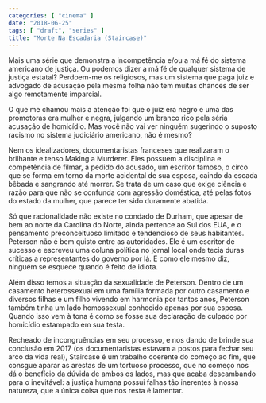 ```yaml
---
categories: [ "cinema" ]
date: "2018-06-25"
tags: [ "draft", "series" ]
title: "Morte Na Escadaria (Staircase)"
---
```

Mais uma série que demonstra a incompetência e/ou a má fé do sistema
americano de justiça. Ou podemos dizer a má fé de qualquer sistema
de justiça estatal? Perdoem-me os religiosos, mas um sistema que paga
juiz e advogado de acusação pela mesma folha não tem muitas chances
de ser algo remotamente imparcial.

O que me chamou mais a atenção foi que o juiz era negro e uma das
promotoras era mulher e negra, julgando um branco rico pela séria
acusação de homicídio. Mas você não vai ver ninguém sugerindo o
suposto racismo no sistema judiciário americano, não é mesmo?

Nem os idealizadores, documentaristas franceses que realizaram o brilhante
e tenso Making a Murderer. Eles possuem a disciplina e competência de
filmar, a pedido do acusado, um escritor famoso, o circo que se forma
em torno da morte acidental de sua esposa, caindo da escada bêbada e
sangrando até morrer. Se trata de um caso que exige ciência e razão
para que não se confunda com agressão doméstica, até pelas fotos do
estado da mulher, que parece ter sido duramente abatida.

Só que racionalidade não existe no condado de Durham, que apesar
de bem ao norte da Carolina do Norte, ainda pertence ao Sul dos
EUA, e o pensamento preconceituoso limitado e tendencioso de seus
habitantes. Peterson não é bem quisto entre as autoridades. Ele é
um escritor de sucesso e escreveu uma coluna política no jornal local
onde tecia duras críticas a representantes do governo por lá. E como
ele mesmo diz, ninguém se esquece quando é feito de idiota.

Além disso temos a situação da sexualidade de Peterson. Dentro de
um casamento heterossexual em uma família formada por outro casamento
e diversos filhas e um filho vivendo em harmonia por tantos anos,
Peterson também tinha um lado homossexual conhecido apenas por sua
esposa. Quando isso vem à tona é como se fosse sua declaração de
culpado por homicídio estampado em sua testa.

Recheado de incongruências em seu processo, e nos dando de brinde sua
conclusão em 2017 (os documentaristas estavam a postos para fechar seu
arco da vida real), Staircase é um trabalho coerente do começo ao fim,
que consgue aparar as arestas de um tortuoso processo, que no começo nos
dá o benefício da dúvida de ambos os lados, mas que acaba descambando
para o inevitável: a justiça humana possui falhas tão inerentes à
nossa natureza, que a única coisa que nos resta é lamentar.
